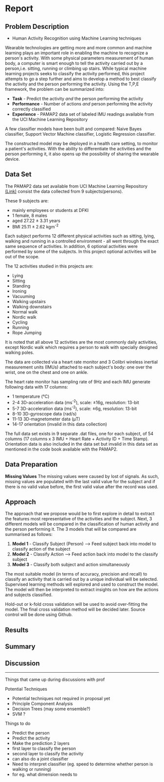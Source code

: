 # Report

## Problem Description

* Human Activity Recognition using Machine Learning techniques

Wearable technologies are getting more and more common and machine learning plays an important role in enabling the machine to recognize a person's activity. With some physical parameters measurement of human body, a computer is smart enough to tell the activity carried out by a person,i.e. sitting, running or climbing up stairs. While typical machine learning projects seeks to classify the activity performed, this project attempts to go a step further and aims to develop a method to best classify the activity and the person performing the activity. Using the T,P,E framework, the problem can be summarized into:

* **Task** - Predict the activity *and* the person performing the activity
* **Performance** - Number of actions *and* person performing the activity correctly classified
* **Experience** - PAMAP2 data set of labeled IMU readings available from the UCI Machine Learning Repository 

A few classifier models have been built and compared: Naive Bayes classifier, Support Vector Machine classifier, Logistic Regression classifier.

The constructed model may be deployed in a health care setting, to monitor a patient's activities. With the ability to differentiate the activities and the person performing it, it also opens up the possibility of sharing the wearable device.

## Data Set

The PAMAP2 data set available from UCI Machine Learning Repository [(Link)](https://archive.ics.uci.edu/ml/datasets/PAMAP2+Physical+Activity+Monitoring) consist the data collected from 9 subjects(persons).

These 9 subjects are:
* mainly employees or students at DFKI
* 1 female, 8 males
* aged 27.22 ± 3.31 years
* BMI 25.11 ± 2.62 kgm<sup>-2</sup>

Each subject performs 12 different physical activities such as sitting, lying, walking and running in a controlled environment - all went through the exact same sequence of activities. In addition, 6 optional activities were performed by some of the subjects. In this project optional activities will be out of the scope.

The 12 activities studied in this projects are:
* Lying
* Sitting
* Standing
* Ironing
* Vacuuming
* Walking upstairs
* Walking downstairs
* Normal walk
* Nordic walk
* Cycling
* Running
* Rope Jumping

It is noted that all above 12 activities are the most commonly daily activities, except Nordic walk which requires a person to walk with specially designed walking poles.

The data are collected via a heart rate monitor and 3 Colibri wireless inertial measurement units (IMUs) attached to each subject's body: one over the wrist, one on the chest and one on ankle.

The heart rate monitor has sampling rate of 9Hz and each IMU generate following data with 17 columns:

* 1 temperature (°C)
* 2-4 3D-acceleration data (ms<sup>-2</sup>), scale: ±16g, resolution: 13-bit
* 5-7 3D-acceleration data (ms<sup>-2</sup>), scale: ±6g, resolution: 13-bit
* 8-10 3D-gyroscope data (rad/s)
* 11-13 3D-magnetometer data (μT)
* 14-17 orientation (invalid in this data collection)

The full data set exists in 9 separate .dat files, one for each subject, of 54 columns (17 columns x 3 IMU + Heart Rate + Activity ID + Time Stamp). Orientation data is also included in the data set but invalid in this data set as mentioned in the code book available with the PAMAP2.

## Data Preparation
**Missing Values**
The missing values were caused by lost of signals. As such, missing values are populated with the last valid value for the subject and if there is no valid value before, the first valid value after the record was used. 

## Approach

The approach that we propose would be to first explore in detail to extract the features most representative of the activities and the subject. Next, 3 different models will be compared in the classification of human activity and the person performing it. The 3 models that will be compared are summarised as follows:

1. **Model 1** - Classify Subject (Person) --> Feed subject back into model to classify action of the subject
2. **Model 2** - Classify Action --> Feed action back into model to the classify subject
3. **Model 3** - Classify both subject and action simultaneously

The most suitable model (in terms of accuracy, precision and recall) to classify an activity that is carried out by a unique individual will be selected. Supervised learning methods will explored and used to construct the model. The model will then be interpreted to extract insights on how are the actions and subjects classified. 

Hold-out or k-fold cross validation will be used to avoid over-fitting the model. The final cross validation method will be decided later. Source control will be done using Github. 

## Results

## Summary

## Discussion


---

Things that came up during discussions with prof

Potential Techniques
* Potential techniques not required in proposal yet
* Principle Component Analysis
* Decision Trees (may some ensemble?)
* SVM ?

Things to do 
* Predict the person
* Predict the activity
* Make the prediction 2 layers 
* first layer to classify the person
* second layer to classify the activity
* can also do a joint classifier 
* Need to interpret classifier (eg. speed to determine whether person is walking or running)
* for eg. what dimension needs to 
